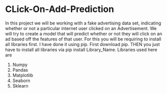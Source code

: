 # CLick-On-Add-Prediction
In this project we will be working with a fake advertising data set, indicating whether or not a particular internet user clicked on an Advertisement. We will try to create a model that will predict whether or not they will click on an ad based off the features of that user.
For this you will be requiring to install all libraries first.
I have done it using pip.
First download pip.
THEN you just have to install all libraries via pip install Library_Name.
Libraries used here are 
1. Numpy
2. Pandas
3. Matplotlib
4. Seaborn
5. Sklearn
